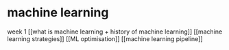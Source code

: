 # machine learning

week 1
[[what is machine learning + history of machine learning]]
[[machine learning strategies]]
[[ML optimisation]]
[[machine learning pipeline]]